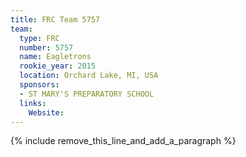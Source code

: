 ```yaml
---
title: FRC Team 5757
team:
  type: FRC
  number: 5757
  name: Eagletrons
  rookie_year: 2015
  location: Orchard Lake, MI, USA
  sponsors:
  - ST MARY'S PREPARATORY SCHOOL
  links:
    Website:
---
```


{% include remove_this_line_and_add_a_paragraph %}